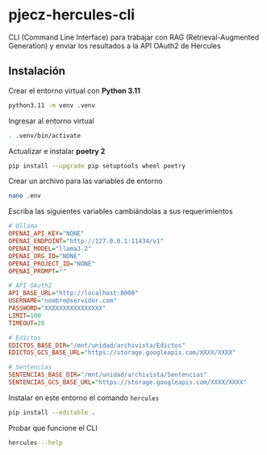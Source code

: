 # pjecz-hercules-cli

CLI (Command Line Interface) para trabajar con RAG (Retrieval-Augmented Generation) y enviar los resultados a la API OAuth2 de Hercules

## Instalación

Crear el entorno virtual con **Python 3.11**

```bash
python3.11 -m venv .venv
```

Ingresar al entorno virtual

```bash
. .venv/bin/activate
```

Actualizar e instalar **poetry 2**

```bash
pip install --upgrade pip setuptools wheel poetry
```

Crear un archivo para las variables de entorno

```bash
nano .env
```

Escriba las siguientes variables cambiándolas a sus requerimientos

```ini
# Ollama
OPENAI_API_KEY="NONE"
OPENAI_ENDPOINT="http://127.0.0.1:11434/v1"
OPENAI_MODEL="llama3.2"
OPENAI_ORG_ID="NONE"
OPENAI_PROJECT_ID="NONE"
OPENAI_PROMPT=""

# API OAuth2
API_BASE_URL="http://localhost:8000"
USERNAME="nombre@servidor.com"
PASSWORD="XXXXXXXXXXXXXXXX"
LIMIT=100
TIMEOUT=20

# Edictos
EDICTOS_BASE_DIR="/mnt/unidad/archivista/Edictos"
EDICTOS_GCS_BASE_URL="https://storage.googleapis.com/XXXX/XXXX"

# Sentencias
SENTENCIAS_BASE_DIR="/mnt/unidad/archivista/Sentencias"
SENTENCIAS_GCS_BASE_URL="https://storage.googleapis.com/XXXX/XXXX"
```

Instalar en este entorno el comando `hercules`

```bash
pip install --editable .
```

Probar que funcione el CLI

```bash
hercules --help
```
